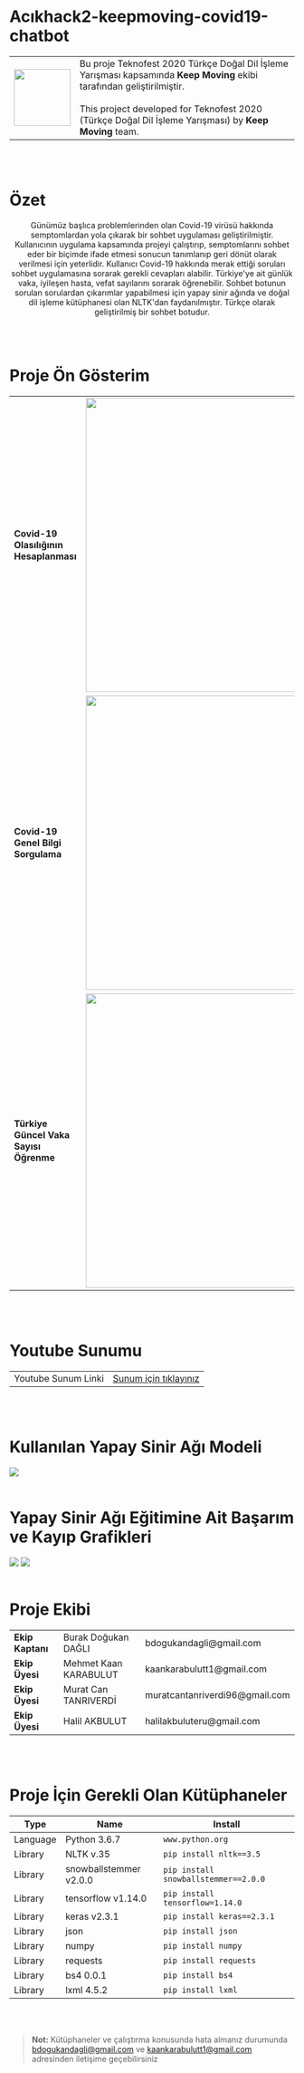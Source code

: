 # Acıkhack2-keepmoving-covid19-chatbot

<table border="0" cellspacing="0" cellpadding="0" margin-left="auto" margin-right="auto" >
  <tr>
    <td valign="center"> <img src="images/logo.png" border="0" width="100px"> </td>
    <td valign="top">
     Bu proje Teknofest 2020 Türkçe Doğal Dil İşleme Yarışması kapsamında <b>Keep Moving</b> ekibi tarafından geliştirilmiştir.
    <br/><br/>
     This project developed for Teknofest 2020 (Türkçe Doğal Dil İşleme Yarışması) by <b>Keep Moving</b> team.
    </td>
  </tr>
</table>
<br/> <br/>

# Özet
<p style="text-align:center;"> Günümüz başlıca problemlerinden olan Covid-19 virüsü hakkında semptomlardan yola çıkarak bir sohbet uygulaması geliştirilmiştir. Kullanıcının uygulama kapsamında projeyi çalıştırıp, semptomlarını sohbet eder bir biçimde ifade etmesi sonucun tanımlanıp geri dönüt olarak verilmesi için yeterlidir. Kullanıcı Covid-19 hakkında merak ettiği soruları sohbet uygulamasına sorarak gerekli cevapları alabilir. Türkiye'ye ait günlük vaka, iyileşen hasta, vefat sayılarını sorarak öğrenebilir. Sohbet botunun sorulan sorulardan çıkarımlar yapabilmesi için yapay sinir ağında ve doğal dil işleme kütüphanesi olan NLTK'dan faydanılmıştır. Türkçe olarak geliştirilmiş bir sohbet botudur.
</p>
<br/> <br/>

# Proje Ön Gösterim
<table width="500" border="0" cellspacing="0" cellpadding="0" margin-left="auto" margin-right="auto">
  <tr>
    <td valign="center">
     <b>Covid-19 Olasılığının Hesaplanması</b>
    </td>
    <td valign="center"> <img src="images/covidScore.gif" border="0" width="520px" height="520px"> </td>
  </tr>
  <tr>
    <td valign="center">
     <b>Covid-19 Genel Bilgi Sorgulama</b>
    </td>
    <td valign="center"> <img src="images/covidBilgiler.gif" border="0" width="520px" height="520px"> </td>
  </tr>
  <tr>
    <td valign="center">
     <b>Türkiye Güncel Vaka Sayısı Öğrenme</b>
    </td>
    <td valign="center"> <img src="images/covidVakaSayisi.gif" border="0" width="520px" height="520px"> </td>
  </tr>
</table>
<br/> <br/>

# Youtube Sunumu
<table border="0" cellspacing="0" cellpadding="0" margin-left="auto" margin-right="auto" >
  <tr>
    <td valign="center">Youtube Sunum Linki </td>
    <td valign="center"><a href="https://www.youtube.com/" target="_blank"> Sunum için tıklayınız </a></td>
  </tr>
</table>
<br/> <br/>

# Kullanılan Yapay Sinir Ağı Modeli
<img src="images/network.png">
<br/> <br/>

# Yapay Sinir Ağı Eğitimine Ait Başarım ve Kayıp Grafikleri
<img src="images/egitimBasarim.jpg">
<img src="images/egitimKayip.jpg">
<br/> <br/>

# Proje Ekibi
<table border="0" cellspacing="0" cellpadding="0" margin-left="auto" margin-right="auto" >
  <tr>
    <td valign="center"> <b> Ekip Kaptanı </b> </td>
    <td valign="center"> Burak Doğukan DAĞLI</td>
    <td valign="center"> bdogukandagli@gmail.com </td>
  </tr>
  <tr>
    <td valign="center"> <b> Ekip Üyesi </b> </td>
    <td valign="center"> Mehmet Kaan KARABULUT</td>
    <td valign="center"> kaankarabulutt1@gmail.com </td>
  </tr>
  <tr>
    <td valign="center"> <b> Ekip Üyesi </b> </td>
    <td valign="center"> Murat Can TANRIVERDİ </td>
    <td valign="center"> muratcantanriverdi96@gmail.com </td>
  </tr>
  <tr>
    <td valign="center"> <b> Ekip Üyesi </b> </td>
    <td valign="center"> Halil AKBULUT</td>
    <td valign="center"> halilakbuluteru@gmail.com </td>
  </tr>
</table>
<br/> <br/>

# Proje İçin Gerekli Olan Kütüphaneler
|    Type            |Name                          |Install                         |
|----------------|-------------------------------|-----------------------------|
|Language|    Python 3.6.7       |`www.python.org`      |
|Library|    NLTK v.35       |`pip install nltk==3.5`      |
|Library|    snowballstemmer v2.0.0       |`pip install snowballstemmer==2.0.0` |
|Library|    tensorflow v1.14.0       |`pip install tensorflow=1.14.0`      |
|Library|    keras v2.3.1       |`pip install keras==2.3.1`      |
|Library|    json        |`pip install json`      |
|Library|    numpy       |`pip install numpy`      |
|Library|    requests    |`pip install requests`   |
|Library|    bs4 0.0.1   |`pip install bs4`        |
|Library|    lxml 4.5.2  |`pip install lxml`      |

<br/> <br/>
> **Not:** Kütüphaneler ve çalıştırma konusunda hata almanız durumunda bdogukandagli@gmail.com ve kaankarabulutt1@gmail.com adresinden iletişime geçebilirsiniz
